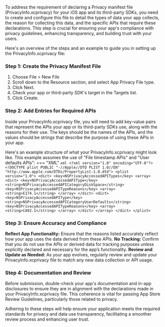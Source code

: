 To address the requirement of declaring a Privacy manifest file (PrivacyInfo.xcprivacy) for your iOS app and its third-party SDKs, you need to create and configure this file to detail the types of data your app collects, the reason for collecting this data, and the specific APIs that require these declarations. This step is crucial for ensuring your app's compliance with privacy guidelines, enhancing transparency, and building trust with your users.

Here's an overview of the steps and an example to guide you in setting up the PrivacyInfo.xcprivacy file:

### Step 1: Create the Privacy Manifest File
1. Choose File > New File
2. Scroll down to the Resource section, and select App Privacy File type.
3. Click Next.
4. Check your app or third-party SDK's target in the Targets list.
5. Click Create.

### Step 2: Add Entries for Required APIs
Inside your PrivacyInfo.xcprivacy file, you will need to add key-value pairs that represent the APIs your app or its third-party SDKs use, along with the reasons for their use. The keys should be the names of the APIs, and the values should be strings that describe the purpose of using these APIs in your app.

Here's an example structure of what your PrivacyInfo.xcprivacy might look like. This example assumes the use of "File timestamp APIs" and "User defaults APIs":
=== "XML"
    ```xml
    <?xml version="1.0" encoding="UTF-8"?>
    <!DOCTYPE plist PUBLIC "-//Apple//DTD PLIST 1.0//EN" "http://www.apple.com/DTDs/PropertyList-1.0.dtd">
    <plist version="1.0">
      <dict>
          <key>NSPrivacyAccessedAPITypes</key>
          <array>
              <dict>
                  <key>NSPrivacyAccessedAPIType</key>
                  <string>NSPrivacyAccessedAPICategoryDiskSpace</string>
                  <key>NSPrivacyAccessedAPITypeReasons</key>
                  <array>
                      <string>E174.1</string>
                  </array>
              </dict>
              <dict>
                  <key>NSPrivacyAccessedAPIType</key>
                  <string>NSPrivacyAccessedAPICategoryUserDefaults</string>
                  <key>NSPrivacyAccessedAPITypeReasons</key>
                  <array>
                      <string>CA92.1</string>
                  </array>
              </dict>
          </array>
      </dict>
    </plist>
    ```

### Step 3: Ensure Accuracy and Compliance
**Reflect App Functionality:** Ensure that the reasons listed accurately reflect how your app uses the data derived from these APIs.
**No Tracking:** Confirm that you do not use the APIs or derived data for tracking purposes unless explicitly declared and necessary for the app’s functionality.
**Review and Update as Needed:** As your app evolves, regularly review and update your PrivacyInfo.xcprivacy file to match any new data collection or API usage.

### Step 4: Documentation and Review
Before submission, double-check your app's documentation and in-app disclosures to ensure they are in alignment with the declarations made in your PrivacyInfo.xcprivacy file. This coherence is vital for passing App Store Review Guidelines, particularly those related to privacy.

Adhering to these steps will help ensure your application meets the required standards for privacy and data use transparency, facilitating a smoother review process and enhancing user trust.